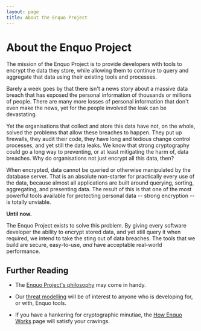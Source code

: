 ```yaml
---
layout: page
title: About the Enquo Project
---
```

# About the Enquo Project

The mission of the Enquo Project is to provide developers with tools to encrypt the data they store, while allowing them to continue to query and aggregate that data using their existing tools and processes.

Barely a week goes by that there isn't a news story about a massive data breach that has exposed the personal information of thousands or millions of people.
There are many more losses of personal information that don't even make the news, yet for the people involved the leak can be devastating.

Yet the organisations that collect and store this data have not, on the whole, solved the problems that allow these breaches to happen.
They put up firewalls, they audit their code, they have long and tedious change control processes, and yet still the data leaks.
We know that strong cryptography could go a long way to preventing, or at least mitigating the harm of, data breaches.
Why do organisations not just encrypt all this data, then?

When encrypted, data cannot be queried or otherwise manipulated by the database server.
That is an absolute non-starter for practically every use of the data, because almost all applications are built around querying, sorting, aggregating, and presenting data.
The result of this is that one of the most powerful tools available for protecting personal data -- strong encryption -- is totally unviable.

**Until now.**

The Enquo Project exists to solve this problem.
By giving every software developer the ability to encrypt stored data, and yet still query it when required, we intend to take the sting out of data breaches.
The tools that we build are secure, easy-to-use, *and* have acceptable real-world performance.

## Further Reading

* The [Enquo Project's philosophy](philosophy) may come in handy.

* Our [threat modelling](threat-models) will be of interest to anyone who is developing for, or with, Enquo tools.

* If you have a hankering for cryptographic minutiae, the [How Enquo Works](../how-it-works) page will satisfy your cravings.
